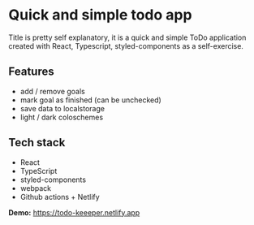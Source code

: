 # Quick and simple todo app
Title is pretty self explanatory, it is a quick and simple ToDo application created with React, Typescript, styled-components as a self-exercise.

## Features
- add / remove goals
- mark goal as finished (can be unchecked)
- save data to localstorage
- light / dark coloschemes

## Tech stack
- React
- TypeScript
- styled-components
- webpack
- Github actions + Netlify

__Demo:__ https://todo-keeeper.netlify.app
